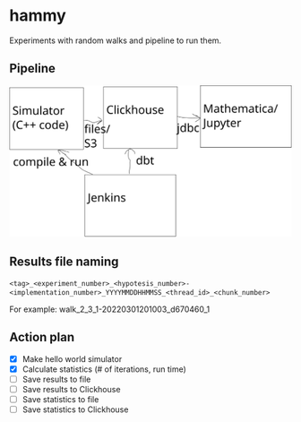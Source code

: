 # hammy
Experiments with random walks and pipeline to run them.

## Pipeline
![Pipeline diagram](docs/pipeline.svg)

## Results file naming
    <tag>_<experiment_number>_<hypotesis_number>-<implementation_number>_YYYYMMDDHHMMSS_<thread_id>_<chunk_number>

For example:
walk_2_3_1-20220301201003_d670460_1

## Action plan
- [x] Make hello world simulator
- [x] Calculate statistics (# of iterations, run time)
- [ ] Save results to file
- [ ] Save results to Clickhouse
- [ ] Save statistics to file
- [ ] Save statistics to Clickhouse
